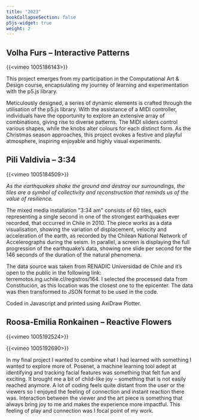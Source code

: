 ```yaml
---
title: "2023"
bookCollapseSection: false
p5js-widget: true
weight: 2
---
```


## Volha Furs – Interactive Patterns

{{<vimeo 1005186143>}}

This project emerges from my participation in the Computational Art & Design course, encapsulating my journey of learning and experimentation with the p5.js library.

Meticulously designed, a series of dynamic elements is crafted through the utilisation of the p5.js library. With the assistance of a MIDI controller, individuals have the opportunity to explore an extensive array of combinations, giving rise to diverse patterns. The MIDI sliders control various shapes, while the knobs alter colours for each distinct form. As the Christmas season approaches, this project evokes a festive and playful atmosphere, inspiring enjoyable and highly visual experiments.

## Pili Valdivia – 3:34

{{<vimeo 1005184509>}}

*As the earthquakes shake the ground and destroy our surroundings, the tiles are a symbol of collectivity and reconstruction that reminds us of the value of resilience.*

The mixed media installation "3:34 am" consists of 60 tiles, each representing a single second in one of the strongest earthquakes ever recorded, that occurred in Chile in 2010. The piece works as a data visualisation, showing the variation of displacement, velocity and acceleration of the earth, as recorded by the Chilean National Network of Accelerographs during the seism. In parallel, a screen is displaying the full progression of the earthquake’s data, showing one slide per second for the 146 seconds of the duration of the natural phenomena.

The data source was taken from RENADIC Universidad de Chile and it’s open to the public in the following link: terremotos.ing.uchile.cl/registros/164. I selected the processed data from Constitución, as this location was the closest one to the epicenter. The data was then transformed to JSON format to be used in the code.

Coded in Javascript and printed using AxiDraw Plotter.

## Roosa-Emilia Ronkainen – Reactive Flowers

{{<vimeo 1005192524>}}

{{<vimeo 1005192690>}}

In my final project I wanted to combine what I had learned with something I wanted to explore more of. Posenet, a machine learning tool adept at identifying and tracking facial features was something that felt fun and exciting. It brought me a bit of child-like joy – something that is not easily reached anymore. A lot of coding feels quite distant from the user or the viewers so I enjoyed the feeling of connection and instant reaction there was. Interaction between the viewer and the art piece is something that always bring joy to me and makes the experience more impactful. This feeling of play and connection was I focal point of my work.
